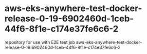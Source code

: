 # aws-eks-anywhere-test-docker-release-0-19-6902460d-1ceb-44f6-8f1e-c174e37fe6c6-2
repository for use with E2E test job aws-eks-anywhere-test-docker-release-0-19:6902460d-1ceb-44f6-8f1e-c174e37fe6c6-2
